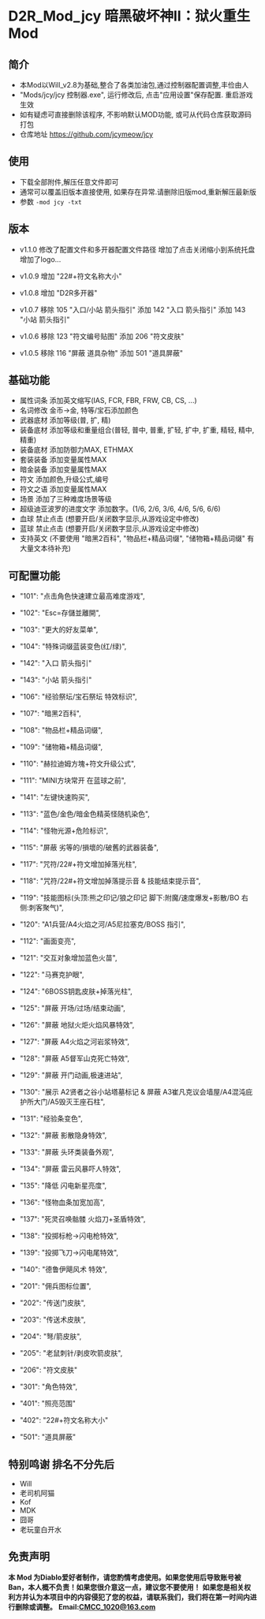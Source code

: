 # D2R_Mod_jcy 暗黑破坏神II：狱火重生 Mod

## 简介
* 本Mod以Will_v2.8为基础,整合了各类加油包,通过控制器配置调整,丰俭由人
* "Mods/jcy/jcy 控制器.exe", 运行修改后, 点击"应用设置"保存配置. 重启游戏生效 
* 如有疑虑可直接删除该程序, 不影响默认MOD功能, 或可从代码仓库获取源码打包
* 仓库地址 https://github.com/jcymeow/jcy

## 使用
* 下载全部附件,解压任意文件即可
* 通常可以覆盖旧版本直接使用, 如果存在异常.请删除旧版mod,重新解压最新版
* 参数 `-mod jcy -txt`

## 版本
* v1.1.0
    修改了配置文件和多开器配置文件路径
    增加了点击关闭缩小到系统托盘
    增加了logo...

* v1.0.9
    增加 "22#+符文名称大小"

* v1.0.8
    增加 "D2R多开器"

* v1.0.7
    移除 105 "入口/小站 箭头指引"
    添加 142 "入口 箭头指引"
    添加 143 "小站 箭头指引"

* v1.0.6
    移除 123 "符文编号贴图"
    添加 206 "符文皮肤"

* v1.0.5 
    移除 116 "屏蔽 道具杂物"
    添加 501 "道具屏蔽"


## 基础功能
* 属性词条 添加英文缩写(IAS, FCR, FBR, FRW, CB, CS, ...)
* 名词修改 金币->金, 特等/宝石添加颜色
* 武器底材 添加等级(普, 扩, 精)
* 装备底材 添加等级和重量组合(普轻, 普中, 普重, 扩轻, 扩中, 扩重, 精轻, 精中, 精重)
* 装备底材 添加防御力MAX, ETHMAX
* 套装装备 添加变量属性MAX
* 暗金装备 添加变量属性MAX
* 符文 添加颜色,升级公式,编号
* 符文之语 添加变量属性MAX
* 场景 添加了三种难度场景等级
* 超级迪亚波罗的进度文字 添加数字。(1/6, 2/6, 3/6, 4/6, 5/6, 6/6)
* 血球 禁止点击 (想要开启/关闭数字显示,从游戏设定中修改)
* 蓝球 禁止点击 (想要开启/关闭数字显示,从游戏设定中修改)
* 支持英文 (不要使用 "暗黑2百科", "物品栏+精品词缀", "储物箱+精品词缀" 有大量文本待补充) 

## 可配置功能
* "101": "点击角色快速建立最高难度游戏",
* "102": "Esc=存儲並離開",
* "103": "更大的好友菜单",
* "104": "特殊词缀蓝装变色(红/绿)",
* "142": "入口 箭头指引"
* "143": "小站 箭头指引"
* "106": "经验祭坛/宝石祭坛 特效标识",
* "107": "暗黑2百科",
* "108": "物品栏+精品词缀",
* "109": "储物箱+精品词缀",
* "110": "赫拉迪姆方塊+符文升级公式",
* "111": "MINI方块常开 在蓝球之前",
* "141": "左键快速购买",
* "113": "蓝色/金色/暗金色精英怪随机染色",
* "114": "怪物光源+危险标识",
* "115": "屏蔽 劣等的/損壞的/破舊的武器装备",
* "117": "咒符/22#+符文增加掉落光柱",
* "118": "咒符/22#+符文增加掉落提示音 & 技能结束提示音",
* "119": "技能图标(头顶:熊之印记/狼之印记 脚下:附魔/速度爆发+影散/BO 右侧:刺客聚气)",
* "120": "A1兵营/A4火焰之河/A5尼拉塞克/BOSS 指引",
* "112": "画面变亮",
* "121": "交互对象增加蓝色火苗",
* "122": "马赛克护眼",
* "124": "6BOSS钥匙皮肤+掉落光柱",
* "125": "屏蔽 开场/过场/结束动画",
* "126": "屏蔽 地狱火炬火焰风暴特效",
* "127": "屏蔽 A4火焰之河岩浆特效",
* "128": "屏蔽 A5督军山克死亡特效",
* "129": "屏蔽 开门动画,极速进站",
* "130": "展示 A2贤者之谷小站塔墓标记 & 屏蔽 A3崔凡克议会墙屋/A4混沌庇护所大门/A5毁灭王座石柱",
* "131": "经验条变色",
* "132": "屏蔽 影散隐身特效",
* "133": "屏蔽 头环类装备外观",
* "134": "屏蔽 雷云风暴吓人特效",
* "135": "降低 闪电新星亮度",
* "136": "怪物血条加宽加高",
* "137": "死灵召唤骷髅 火焰刀+圣盾特效",
* "138": "投掷标枪->闪电枪特效",
* "139": "投掷飞刀->闪电尾特效",
* "140": "德鲁伊飓风术 特效",

* "201": "佣兵图标位置",
* "202": "传送门皮肤",
* "203": "传送术皮肤",
* "204": "弩/箭皮肤",
* "205": "老鼠刺针/剥皮吹箭皮肤",
* "206": "符文皮肤"

* "301": "角色特效",

* "401": "照亮范围"
* "402": "22#+符文名称大小"

* "501": "道具屏蔽"

## 特别鸣谢 **排名不分先后**
* Will
* 老司机阿猫
* Kof
* MDK
* 囧哥
* 老玩童白开水

## 免责声明
**本 Mod 为Diablo爱好者制作，请您酌情考虑使用。如果您使用后导致账号被Ban，本人概不负责！如果您很介意这一点，建议您不要使用！**
**如果您是相关权利方并认为本项目中的内容侵犯了您的权益，请联系我们，我们将在第一时间内进行删除或调整。**
**Email:CMCC_1020@163.com** 
